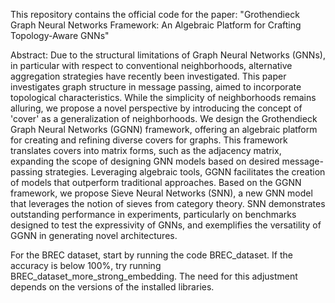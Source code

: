 This repository contains the official code for the paper: "Grothendieck Graph Neural Networks Framework: An Algebraic Platform for Crafting Topology-Aware GNNs"

Abstract: Due to the structural limitations of Graph Neural Networks (GNNs), in particular with respect to conventional neighborhoods, alternative aggregation strategies have recently been investigated. This paper investigates graph structure in message passing, aimed to incorporate topological characteristics. While the simplicity of neighborhoods remains alluring, we propose a novel perspective by introducing the concept of 'cover' as a generalization of neighborhoods.
We design the Grothendieck Graph Neural Networks (GGNN) framework, offering an algebraic platform for creating and refining diverse covers for graphs. This framework translates covers into matrix forms, such as the adjacency matrix, expanding the scope of designing GNN models based on desired message-passing strategies. Leveraging algebraic tools, GGNN facilitates the creation of models that outperform traditional approaches.
Based on the GGNN framework, we propose Sieve Neural Networks (SNN), a new GNN model that leverages the notion of sieves from category theory. SNN demonstrates outstanding performance in experiments, particularly on benchmarks designed to test the expressivity of GNNs, and exemplifies the versatility of GGNN in generating novel architectures.

For the BREC dataset, start by running the code BREC_dataset. If the accuracy is below 100%, try running BREC_dataset_more_strong_embedding. The need for this adjustment depends on the versions of the installed libraries.
